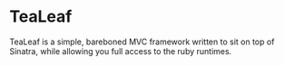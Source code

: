 <h1>TeaLeaf</h1>

TeaLeaf is a simple, bareboned MVC framework written to sit on top of Sinatra, while allowing you full access to the ruby runtimes.